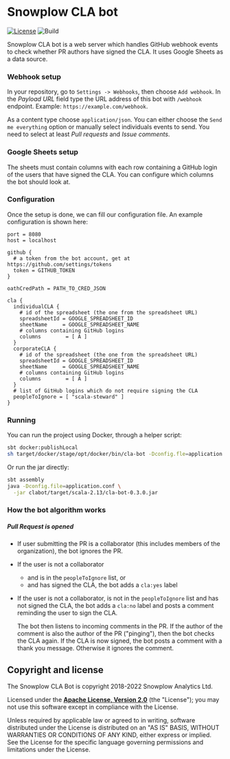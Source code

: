 # Snowplow CLA bot

[![License][license-image]][license]
![Build](https://github.com/snowplow-incubator/cla-bot/workflows/Build/badge.svg)

Snowplow CLA bot is a web server which handles GitHub webhook events to check whether
PR authors have signed the CLA. It uses Google Sheets as a data source.

### Webhook setup

In your repository, go to `Settings -> Webhooks`, then choose `Add webhook`.
In the *Payload URL* field type the URL address of this bot with `/webhook` endpoint.
Example: `https://example.com/webhook`.

As a content type choose `application/json`. You can either choose the
`Send me everything` option or manually select individuals events to send. You need to
select at least *Pull requests* and *Issue comments*.

### Google Sheets setup

The sheets must contain columns with each row containing a GitHub login of the users
that have signed the CLA. You can configure which columns the bot should look at.

### Configuration

Once the setup is done, we can fill our configuration file.
An example configuration is shown here:

```
port = 8080
host = localhost

github {
  # a token from the bot account, get at https://github.com/settings/tokens
  token = GITHUB_TOKEN
}

oathCredPath = PATH_TO_CRED_JSON

cla {
  individualCLA {
    # id of the spreadsheet (the one from the spreadsheet URL)
    spreadsheetId = GOOGLE_SPREADSHEET_ID
    sheetName     = GOOGLE_SPREADSHEET_NAME
    # columns containing GitHub logins
    columns        = [ A ]
  }
  corporateCLA {
    # id of the spreadsheet (the one from the spreadsheet URL)
    spreadsheetId = GOOGLE_SPREADSHEET_ID
    sheetName     = GOOGLE_SPREADSHEET_NAME
    # columns containing GitHub logins
    columns        = [ A ]
  }
  # list of GitHub logins which do not require signing the CLA
  peopleToIgnore = [ "scala-steward" ]
}
```

### Running

You can run the project using Docker, through a helper script:
```bash
sbt docker:publishLocal
sh target/docker/stage/opt/docker/bin/cla-bot -Dconfig.fle=application.conf
```

Or run the jar directly:

```bash
sbt assembly
java -Dconfig.file=application.conf \
  -jar clabot/target/scala-2.13/cla-bot-0.3.0.jar
```

### How the bot algorithm works

##### Pull Request is opened
- If user submitting the PR is a collaborator (this includes members of the organization),
  the bot ignores the PR.

- If the user is not a collaborator
  - and is in the `peopleToIgnore` list, or
  - and has signed the CLA, the bot adds a `cla:yes` label

- If the user is not a collaborator, is not in the `peopleToIgnore` list and has not signed
  the CLA, the bot adds a `cla:no` label and posts a comment reminding the user to sign the CLA.

  The bot then listens to incoming comments in the PR. If the author of the
  comment is also the author of the PR ("pinging"), then the bot checks the
  CLA again. If the CLA is now signed, the bot posts a comment with a thank you message.
  Otherwise it ignores the comment.

## Copyright and license

The Snowplow CLA Bot is copyright 2018-2022 Snowplow Analytics Ltd.

Licensed under the **[Apache License, Version 2.0][license]** (the "License");
you may not use this software except in compliance with the License.

Unless required by applicable law or agreed to in writing, software
distributed under the License is distributed on an "AS IS" BASIS,
WITHOUT WARRANTIES OR CONDITIONS OF ANY KIND, either express or implied.
See the License for the specific language governing permissions and
limitations under the License.

[license-image]: https://img.shields.io/badge/license-Apache--2-blue.svg?style=flat
[license]: http://www.apache.org/licenses/LICENSE-2.0

[webhooks]: https://developer.github.com/webhooks/
[log4j]: https://docs.oracle.com/cd/E29578_01/webhelp/cas_webcrawler/src/cwcg_config_log4j_file.html
